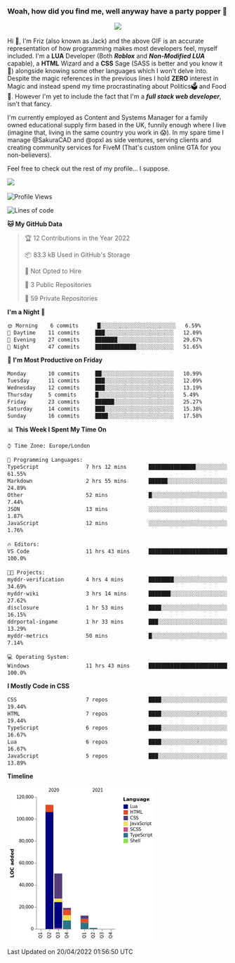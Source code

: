 ### Woah, how did you find me, well anyway have a party popper 🎉

<p align="center">
  <img  src="https://66.media.tumblr.com/d2766024a15e8c140bf20f314664eed2/d1615166bf58615c-d8/s400x600/aabc473a64edc43599d5345fd1e9e792d66ecc48.gifv">
</p>

Hi :wave:, I'm Friz (also known as Jack) and the above GIF is an accurate representation of how programming makes most developers feel, myself included. I'm a **LUA** Developer (Both ***Roblox*** and ***Non-Modified LUA*** capable), a **HTML** Wizard and a **CSS** Sage (SASS is better and you know it :pray:) alongside knowing some other languages which I won't delve into. Despite the magic references in the previous lines I hold **ZERO** interest in Magic and instead spend my time procrastinating about Politics🗳️ and Food🍔. However I'm yet to include the fact that I'm a ***full stack web developer***, isn't that fancy.

I'm currently employed as Content and Systems Manager for a family owned educational supply firm based in the UK, funnily enough where I live (imagine that, living in the same country you work in 😱). In my spare time I manage @SakuraCAD and @opxl as side ventures, serving clients and creating community services for FiveM (That's custom online GTA for you non-believers).

Feel free to check out the rest of my profile... I suppose.

<a href="https://github.com/anuraghazra/github-readme-stats">
  <img  src="https://github-readme-stats.vercel.app/api?username=JackOPXL&count_private=true&show_icons=true&theme=tokyonight" />
</a>



<!--START_SECTION:waka-->
![Profile Views](http://img.shields.io/badge/Profile%20Views-0-blue)

![Lines of code](https://img.shields.io/badge/From%20Hello%20World%20I%27ve%20Written-190%20Thousand%20lines%20of%20code-blue)

**🐱 My GitHub Data** 

> 🏆 12 Contributions in the Year 2022
 > 
> 📦 83.3 kB Used in GitHub's Storage 
 > 
> 🚫 Not Opted to Hire
 > 
> 📜 3 Public Repositories 
 > 
> 🔑 59 Private Repositories  
 > 
**I'm a Night 🦉** 

```text
🌞 Morning    6 commits      █░░░░░░░░░░░░░░░░░░░░░░░░   6.59% 
🌆 Daytime    11 commits     ███░░░░░░░░░░░░░░░░░░░░░░   12.09% 
🌃 Evening    27 commits     ███████░░░░░░░░░░░░░░░░░░   29.67% 
🌙 Night      47 commits     █████████████░░░░░░░░░░░░   51.65%

```
📅 **I'm Most Productive on Friday** 

```text
Monday       10 commits     ██░░░░░░░░░░░░░░░░░░░░░░░   10.99% 
Tuesday      11 commits     ███░░░░░░░░░░░░░░░░░░░░░░   12.09% 
Wednesday    12 commits     ███░░░░░░░░░░░░░░░░░░░░░░   13.19% 
Thursday     5 commits      █░░░░░░░░░░░░░░░░░░░░░░░░   5.49% 
Friday       23 commits     ██████░░░░░░░░░░░░░░░░░░░   25.27% 
Saturday     14 commits     ███░░░░░░░░░░░░░░░░░░░░░░   15.38% 
Sunday       16 commits     ████░░░░░░░░░░░░░░░░░░░░░   17.58%

```


📊 **This Week I Spent My Time On** 

```text
⌚︎ Time Zone: Europe/London

💬 Programming Languages: 
TypeScript               7 hrs 12 mins       ███████████████░░░░░░░░░░   61.55% 
Markdown                 2 hrs 55 mins       ██████░░░░░░░░░░░░░░░░░░░   24.89% 
Other                    52 mins             █░░░░░░░░░░░░░░░░░░░░░░░░   7.44% 
JSON                     13 mins             ░░░░░░░░░░░░░░░░░░░░░░░░░   1.87% 
JavaScript               12 mins             ░░░░░░░░░░░░░░░░░░░░░░░░░   1.76%

🔥 Editors: 
VS Code                  11 hrs 43 mins      █████████████████████████   100.0%

🐱‍💻 Projects: 
myddr-verification       4 hrs 4 mins        ████████░░░░░░░░░░░░░░░░░   34.69% 
myddr-wiki               3 hrs 14 mins       ███████░░░░░░░░░░░░░░░░░░   27.62% 
disclosure               1 hr 53 mins        ████░░░░░░░░░░░░░░░░░░░░░   16.15% 
ddrportal-ingame         1 hr 33 mins        ███░░░░░░░░░░░░░░░░░░░░░░   13.29% 
myddr-metrics            50 mins             █░░░░░░░░░░░░░░░░░░░░░░░░   7.14%

💻 Operating System: 
Windows                  11 hrs 43 mins      █████████████████████████   100.0%

```

**I Mostly Code in CSS** 

```text
CSS                      7 repos             ████░░░░░░░░░░░░░░░░░░░░░   19.44% 
HTML                     7 repos             ████░░░░░░░░░░░░░░░░░░░░░   19.44% 
TypeScript               6 repos             ████░░░░░░░░░░░░░░░░░░░░░   16.67% 
Lua                      6 repos             ████░░░░░░░░░░░░░░░░░░░░░   16.67% 
JavaScript               5 repos             ███░░░░░░░░░░░░░░░░░░░░░░   13.89%

```


**Timeline**

![Chart not found](https://raw.githubusercontent.com/JackOPXL/JackOPXL/master/charts/bar_graph.png) 


 Last Updated on 20/04/2022 01:56:50 UTC
<!--END_SECTION:waka-->

